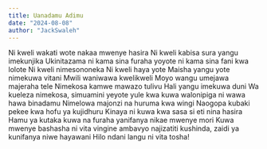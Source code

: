 ```yaml
---
title: Uanadamu Adimu
date: "2024-08-08"
author: "JackSwaleh"
---
```


Ni kweli wakati wote nakaa mwenye hasira
Ni kweli kabisa sura yangu imekunjika
Ukinitazama ni kama sina furaha yoyote
ni kama sina fani kwa lolote
Ni kweli nimesononeka
Ni kweli haya yote
Maisha yangu yote nimekuwa vitani
Mwili waniwawa kwelikweli
Moyo wangu umejawa majeraha tele
Nimekosa kamwe mawazo tulivu
Hali yangu imekuwa duni
Wa kueleza nimekosa,
simuamini yeyote yule kwa kuwa walonipiga ni wawa hawa binadamu
Nimelowa majonzi na huruma kwa wingi
Naogopa kubaki pekee kwa hofu ya kujidhuru
Kinaya ni kuwa kwa sasa si eti nina hasira
Hamu ya kutaka kuwa na furaha yanifanya nikae mwenye mori
Kuwa mwenye bashasha ni vita vingine ambavyo najizatiti kushinda,
zaidi ya kunifanya niwe hayawani
Hilo ndani langu ni vita tosha!
